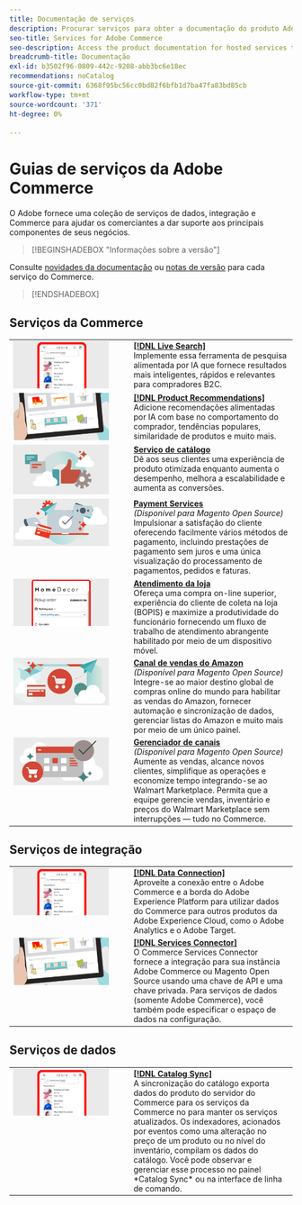 ```yaml
---
title: Documentação de serviços
description: Procurar serviços para obter a documentação do produto Adobe Commerce
seo-title: Services for Adobe Commerce
seo-description: Access the product documentation for hosted services that help Adobe Commerce and Magento Open Source merchants support key components of their business.
breadcrumb-title: Documentação
exl-id: b3502f96-0809-442c-9208-abb3bc6e18ec
recommendations: noCatalog
source-git-commit: 6368f95bc56cc0bd82f6bfb1d7ba47fa83bd85cb
workflow-type: tm+mt
source-wordcount: '371'
ht-degree: 0%

---
```


# Guias de serviços da Adobe Commerce

O Adobe fornece uma coleção de serviços de dados, integração e Commerce para ajudar os comerciantes a dar suporte aos principais componentes de seus negócios.

>[!BEGINSHADEBOX &quot;Informações sobre a versão&quot;]

Consulte [novidades da documentação](whats-new.md) ou [notas de versão](release-notes-all.md) para cada serviço do Commerce.

>[!ENDSHADEBOX]

## Serviços da Commerce

<table>
<tr>
  <td valign="top" width="200">
      <img alt="[!DNL Live Search]" src="assets/live-search.png" width="170px"/></td>
   <td valign="top"><a href="https://experienceleague.adobe.com/docs/commerce-merchant-services/live-search/overview.html"><strong>[!DNL Live Search]</strong></a>  
    <div>Implemente essa ferramenta de pesquisa alimentada por IA que fornece resultados mais inteligentes, rápidos e relevantes para compradores B2C.</div>
  </td>
   </tr>
<tr>
   <td valign="top" width="200">
       <img alt="[!UICONTROL Product Recommendations]" src="assets/product-recs.png" width="170px"/></td>
   <td valign="top">
   <a href="https://experienceleague.adobe.com/docs/commerce-merchant-services/product-recommendations/overview.html"><strong>[!DNL Product Recommendations]</strong></a>
    <div>Adicione recomendações alimentadas por IA com base no comportamento do comprador, tendências populares, similaridade de produtos e muito mais.</div>
  </td>
   </tr>
<tr>
    <td valign="top" width="200px">
       <img alt="Serviço de catálogo" src="assets/catalog-service.png" width="170px"></td>
   <td valign="top"><a href="https://experienceleague.adobe.com/docs/commerce-merchant-services/catalog-service/guide-overview.html"> <strong>Serviço de catálogo</strong></a> <br>
    <div>Dê aos seus clientes uma experiência de produto otimizada enquanto aumenta o desempenho, melhora a escalabilidade e aumenta as conversões.</div>
  </td>
   </tr>
<tr>
  <td valign="top" width="200px">
    <img alt="Payment Services" src="assets/payment-services.png" width="170px"/></td>
   <td valign="top"><a href="https://experienceleague.adobe.com/docs/commerce-merchant-services/payment-services/guide-overview.html"><strong>Payment Services</strong></a>  <br><em>(Disponível para Magento Open Source)</em>
    <div>Impulsionar a satisfação do cliente oferecendo facilmente vários métodos de pagamento, incluindo prestações de pagamento sem juros e uma única visualização do processamento de pagamentos, pedidos e faturas.</div>
  </td>
    </tr>
<tr>
    <td valign="top" width="200px">
       <img alt="Atendimento da loja" src="assets/store-fulfillment-landing-graphic.png" width="170px"/></td>
   <td valign="top"><a href="https://experienceleague.adobe.com/docs/commerce-merchant-services/store-fulfillment/guide-overview.html"> <strong>Atendimento da loja</strong></a></br>
    <div>Ofereça uma compra on-line superior, experiência do cliente de coleta na loja (BOPIS) e maximize a produtividade do funcionário fornecendo um fluxo de trabalho de atendimento abrangente habilitado por meio de um dispositivo móvel.</div>
  </td>
   </tr>
<tr>
    <td valign="top" width="200px">
       <img alt="Sales Channel Amazon" src="assets/amazon-channel.png" width="170px"></td>
   <td valign="top"><a href="https://experienceleague.adobe.com/docs/commerce-channels/amazon/guide-overview.html"> <strong>Canal de vendas do Amazon</strong></a> <br><em>(Disponível para Magento Open Source)</em>
    <div>Integre-se ao maior destino global de compras online do mundo para habilitar as vendas do Amazon, fornecer automação e sincronização de dados, gerenciar listas do Amazon e muito mais por meio de um único painel.</div>
  </td>
   </tr>
<tr>
    <td valign="top">
       <img alt="[!DNL Channel Manager]" src="assets/channel-manager.png" width="170px"></td>
   <td valign="top"><a href="https://experienceleague.adobe.com/docs/commerce-channels/channel-manager/guide-overview.html"> <strong>Gerenciador de canais</strong></a> <br><em>(Disponível para Magento Open Source)</em>
    <div>Aumente as vendas, alcance novos clientes, simplifique as operações e economize tempo integrando-se ao Walmart Marketplace. Permita que a equipe gerencie vendas, inventário e preços do Walmart Marketplace sem interrupções — tudo no Commerce.</div>
  </td>
   </tr>
</table>

## Serviços de integração

<table>
<tr>
  <td valign="top" width="200">
      <img alt="[!DNL Data Connection]" src="assets/live-search.png" width="170px"/></td>
   <td valign="top"><a href="https://experienceleague.adobe.com/docs/commerce-merchant-services/data-connection/overview.html"><strong>[!DNL Data Connection]</strong></a>  
    <div>Aproveite a conexão entre o Adobe Commerce e a borda do Adobe Experience Platform para utilizar dados do Commerce para outros produtos da Adobe Experience Cloud, como o Adobe Analytics e o Adobe Target.</div>
  </td>
   </tr>
<tr>
   <td valign="top" width="200">
       <img alt="[!UICONTROL Services Connector]" src="assets/product-recs.png" width="170px"/></td>
   <td valign="top">
   <a href="https://experienceleague.adobe.com/docs/commerce-merchant-services/user-guides/integration-services/saas.html"><strong>[!DNL Services Connector]</strong></a>
    <div>O Commerce Services Connector fornece a integração para sua instância Adobe Commerce ou Magento Open Source usando uma chave de API e uma chave privada. Para serviços de dados (somente Adobe Commerce), você também pode especificar o espaço de dados na configuração.</div>
  </td>
   </tr>
</table>

## Serviços de dados

<table>
<tr>
   <td valign="top" width="200">
      <img alt="[!DNL Catalog Sync]" src="assets/live-search.png" width="170px"/></td>
   <td valign="top"><a href="https://experienceleague.adobe.com/docs/commerce-merchant-services/user-guides/data-services/catalog-sync.html"><strong>[!DNL Catalog Sync]</strong></a>  
    <div>A sincronização do catálogo exporta dados do produto do servidor do Commerce para os serviços da Commerce no para manter os serviços atualizados. Os indexadores, acionados por eventos como uma alteração no preço de um produto ou no nível do inventário, compilam os dados do catálogo. Você pode observar e gerenciar esse processo no painel *Catalog Sync* ou na interface de linha de comando.</div>
  </td>
</tr>
</table>
